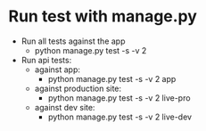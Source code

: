 # Run test with manage.py
* Run all tests against the app
  * python manage.py test -s -v 2
* Run api tests:
  * against app:
    * python manage.py test -s -v 2 app
  * against production site:
    * python manage.py test -s -v 2 live-pro
  * against dev site:
    * python manage.py test -s -v 2 live-dev
